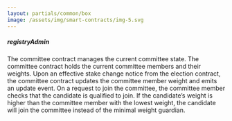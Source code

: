 ```yaml
---
layout: partials/common/box
image: /assets/img/smart-contracts/img-5.svg
---
```


##### registryAdmin

The committee contract manages the current committee state. The committee contract holds the current committee members and their weights. Upon an effective stake change notice from the election contract, the committee contract updates the committee member weight and emits an update event. On a request to join the committee, the committee member checks that the candidate is qualified to join. If the candidate’s weight is higher than the committee member with the lowest weight, the candidate will join the committee instead of the minimal weight guardian.
